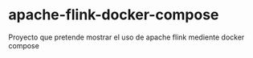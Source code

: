 # apache-flink-docker-compose
Proyecto que pretende mostrar el uso de apache flink mediente docker compose
